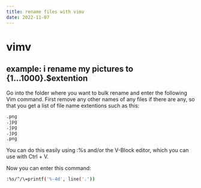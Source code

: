 ```yaml
---
title: rename files with vimv
date: 2022-11-07
---
```


# vimv

## example: i rename my pictures to {1...1000}.$extention

Go into the folder where you want to bulk rename and enter the following Vim command. First remove any other names of any files if there are any, so that you get a list of file name extentions such as this:

```sh
.png
.jpg
.jpg
.jpg
.png
```

You can do this easily using :%s and/or the V-Block editor, which you can use with Ctrl + V.

Now you can enter this command:

```sh
:%s/^/\=printf('%-4d', line('.')) 
```
